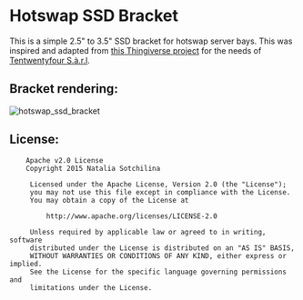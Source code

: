 # Hotswap SSD Bracket

This is a simple 2.5" to 3.5" SSD bracket for hotswap server bays. This was inspired and adapted from
[this Thingiverse project](http://www.thingiverse.com/thing:68429) for the needs of [Tentwentyfour S.à.r.l](https://www.tentwentyfour.lu/).

## Bracket rendering:

<img src="https://raw.githubusercontent.com/sotch/hotswap_ssd_bracket/master/doc/bracket_rendering.png" alt="hotswap_ssd_bracket" title="hotswap_ssd_bracket">

## License:

```
	Apache v2.0 License
	Copyright 2015 Natalia Sotchilina

	 Licensed under the Apache License, Version 2.0 (the "License");
	 you may not use this file except in compliance with the License.
	 You may obtain a copy of the License at

		 http://www.apache.org/licenses/LICENSE-2.0

	 Unless required by applicable law or agreed to in writing, software
	 distributed under the License is distributed on an "AS IS" BASIS,
	 WITHOUT WARRANTIES OR CONDITIONS OF ANY KIND, either express or implied.
	 See the License for the specific language governing permissions and
	 limitations under the License.

```
